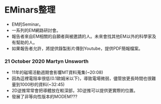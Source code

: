 # EMinars整理
+ EM的Seminar。
+ 一系列的EM網路研討會。
+ 報告者來自EM相關的自願者與被邀請的人。未來會找其他EM以外的科學家及有幫助的人。
+ 如果報告者允許，將提供錄製影片傳到Youtube，提供PDF簡報檔案。

### 21 October 2020 Martyn Unsworth
+ 11年的磁場活動週期會影響MT資料蒐集(~20:08)
+ 因為這裡電阻率很低(0.1歐姆米以下)，導致電場微弱，儘管放更長時間也很難量到1000秒的資料(~32:45)
+ 2D逆推常常會把導體放在較深部，3D逆推可以提供更實際的位置。
+ 發展了非等向性版本的MODEM???
